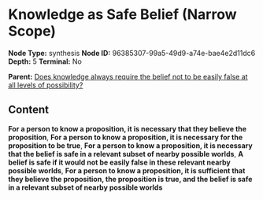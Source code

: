 # Knowledge as Safe Belief (Narrow Scope)

**Node Type:** synthesis
**Node ID:** 96385307-99a5-49d9-a74e-bae4e2d11dc6
**Depth:** 5
**Terminal:** No

**Parent:** [Does knowledge always require the belief not to be easily false at all levels of possibility?](does-knowledge-always-require-the-belief-not-to-be-easily-false-at-all-levels-of-possibility-antithesis-39ef46b3-5540-4a9e-8601-56be157466b5.md)

## Content

**For a person to know a proposition, it is necessary that they believe the proposition**, **For a person to know a proposition, it is necessary for the proposition to be true**, **For a person to know a proposition, it is necessary that the belief is safe in a relevant subset of nearby possible worlds**, **A belief is safe if it would not be easily false in these relevant nearby possible worlds**, **For a person to know a proposition, it is sufficient that they believe the proposition, the proposition is true, and the belief is safe in a relevant subset of nearby possible worlds**
